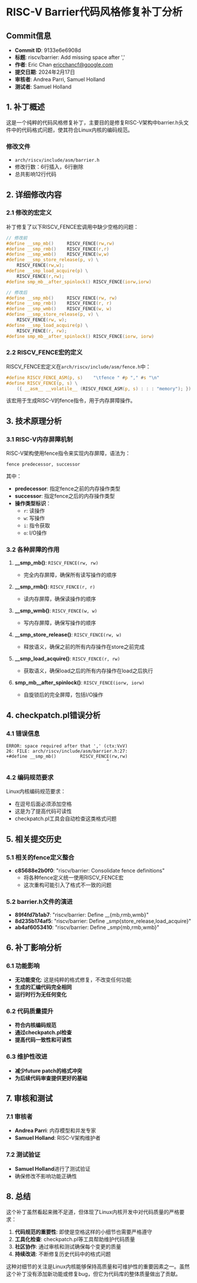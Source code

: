 # RISC-V Barrier代码风格修复补丁分析

## Commit信息
- **Commit ID**: 9133e6e6908d
- **标题**: riscv/barrier: Add missing space after ','
- **作者**: Eric Chan <ericchancf@google.com>
- **提交日期**: 2024年2月17日
- **审核者**: Andrea Parri, Samuel Holland
- **测试者**: Samuel Holland

## 1. 补丁概述

这是一个纯粹的代码风格修复补丁，主要目的是修复RISC-V架构中barrier.h头文件中的代码格式问题，使其符合Linux内核的编码规范。

### 修改文件
- `arch/riscv/include/asm/barrier.h`
- 修改行数：6行插入，6行删除
- 总共影响12行代码

## 2. 详细修改内容

### 2.1 修改的宏定义

补丁修复了以下RISCV_FENCE宏调用中缺少空格的问题：

```c
// 修改前
#define __smp_mb()     RISCV_FENCE(rw,rw)
#define __smp_rmb()    RISCV_FENCE(r,r)
#define __smp_wmb()    RISCV_FENCE(w,w)
#define __smp_store_release(p, v) \
    RISCV_FENCE(rw,w);
#define __smp_load_acquire(p) \
    RISCV_FENCE(r,rw);
#define smp_mb__after_spinlock() RISCV_FENCE(iorw,iorw)

// 修改后
#define __smp_mb()     RISCV_FENCE(rw, rw)
#define __smp_rmb()    RISCV_FENCE(r, r)
#define __smp_wmb()    RISCV_FENCE(w, w)
#define __smp_store_release(p, v) \
    RISCV_FENCE(rw, w);
#define __smp_load_acquire(p) \
    RISCV_FENCE(r, rw);
#define smp_mb__after_spinlock() RISCV_FENCE(iorw, iorw)
```

### 2.2 RISCV_FENCE宏的定义

RISCV_FENCE宏定义在`arch/riscv/include/asm/fence.h`中：

```c
#define RISCV_FENCE_ASM(p, s)    "\tfence " #p "," #s "\n"
#define RISCV_FENCE(p, s) \
    ({ __asm__ __volatile__ (RISCV_FENCE_ASM(p, s) : : : "memory"); })
```

该宏用于生成RISC-V的fence指令，用于内存屏障操作。

## 3. 技术原理分析

### 3.1 RISC-V内存屏障机制

RISC-V架构使用fence指令来实现内存屏障，语法为：
```assembly
fence predecessor, successor
```

其中：
- **predecessor**: 指定fence之前的内存操作类型
- **successor**: 指定fence之后的内存操作类型
- **操作类型标识**：
  - `r`: 读操作
  - `w`: 写操作
  - `i`: 指令获取
  - `o`: I/O操作

### 3.2 各种屏障的作用

1. **__smp_mb()**: `RISCV_FENCE(rw, rw)`
   - 完全内存屏障，确保所有读写操作的顺序

2. **__smp_rmb()**: `RISCV_FENCE(r, r)`
   - 读内存屏障，确保读操作的顺序

3. **__smp_wmb()**: `RISCV_FENCE(w, w)`
   - 写内存屏障，确保写操作的顺序

4. **__smp_store_release()**: `RISCV_FENCE(rw, w)`
   - 释放语义，确保之前的所有内存操作在store之前完成

5. **__smp_load_acquire()**: `RISCV_FENCE(r, rw)`
   - 获取语义，确保load之后的所有内存操作在load之后执行

6. **smp_mb__after_spinlock()**: `RISCV_FENCE(iorw, iorw)`
   - 自旋锁后的完全屏障，包括I/O操作

## 4. checkpatch.pl错误分析

### 4.1 错误信息
```
ERROR: space required after that ',' (ctx:VxV)
26: FILE: arch/riscv/include/asm/barrier.h:27:
+#define __smp_mb()         RISCV_FENCE(rw,rw)
                                      ^
```

### 4.2 编码规范要求

Linux内核编码规范要求：
- 在逗号后面必须添加空格
- 这是为了提高代码可读性
- checkpatch.pl工具会自动检查这类格式问题

## 5. 相关提交历史

### 5.1 相关的fence定义整合
- **c85688e2b0f0**: "riscv/barrier: Consolidate fence definitions"
  - 将各种fence定义统一使用RISCV_FENCE宏
  - 这次重构可能引入了格式不一致的问题

### 5.2 barrier.h文件的演进
- **89f4fd7b1ab7**: "riscv/barrier: Define __{mb,rmb,wmb}"
- **8d235b174af5**: "riscv/barrier: Define __smp_{store_release,load_acquire}"
- **ab4af6053410**: "riscv/barrier: Define __smp_{mb,rmb,wmb}"

## 6. 补丁影响分析

### 6.1 功能影响
- **无功能变化**: 这是纯粹的格式修复，不改变任何功能
- **生成的汇编代码完全相同**
- **运行时行为无任何变化**

### 6.2 代码质量提升
- **符合内核编码规范**
- **通过checkpatch.pl检查**
- **提高代码一致性和可读性**

### 6.3 维护性改进
- **减少future patch的格式冲突**
- **为后续代码审查提供更好的基础**

## 7. 审核和测试

### 7.1 审核者
- **Andrea Parri**: 内存模型和并发专家
- **Samuel Holland**: RISC-V架构维护者

### 7.2 测试验证
- **Samuel Holland**进行了测试验证
- 确保修改不影响功能正确性

## 8. 总结

这个补丁虽然看起来微不足道，但体现了Linux内核开发中对代码质量的严格要求：

1. **代码规范的重要性**: 即使是空格这样的小细节也需要严格遵守
2. **工具化检查**: checkpatch.pl等工具帮助维护代码质量
3. **社区协作**: 通过审核和测试确保每个变更的质量
4. **持续改进**: 不断修复历史代码中的格式问题

这种对细节的关注是Linux内核能够保持高质量和可维护性的重要因素之一。虽然这个补丁没有添加新功能或修复bug，但它为代码库的整体质量做出了贡献。